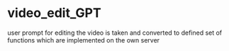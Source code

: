# video_edit_GPT
user prompt for editing the video is taken and converted to defined set of functions which are implemented on the own server
